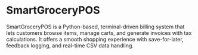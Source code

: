 # SmartGroceryPOS
SmartGroceryPOS is a Python-based, terminal-driven billing system that lets customers browse items, manage carts, and generate invoices with tax calculations. It offers a smooth shopping experience with save-for-later, feedback logging, and real-time CSV data handling.
